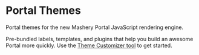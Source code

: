 # Portal Themes
Portal themes for the new Mashery Portal JavaScript rendering engine.

Pre-bundled labels, templates, and plugins that help you build an awesome Portal more quickly. Use the [Theme Customizer tool](https://stagingcs1.mashery.com/download) to get started.